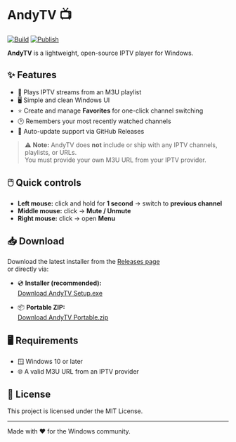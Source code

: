 ﻿# AndyTV 📺

[![Build](https://github.com/aherrick/AndyTV/actions/workflows/build.yml/badge.svg)](https://github.com/aherrick/AndyTV/actions/workflows/build.yml)
[![Publish](https://github.com/aherrick/AndyTV/actions/workflows/publish.yml/badge.svg)](https://github.com/aherrick/AndyTV/actions/workflows/publish.yml)

**AndyTV** is a lightweight, open-source IPTV player for Windows.

## ✨ Features
- 📡 Plays IPTV streams from an M3U playlist  
- 🖥️ Simple and clean Windows UI  
- ⭐ Create and manage **Favorites** for one-click channel switching  
- 🕑 Remembers your most recently watched channels  
- 🔄 Auto-update support via GitHub Releases  

> ⚠️ **Note:** AndyTV does **not** include or ship with any IPTV channels, playlists, or URLs.  
> You must provide your own M3U URL from your IPTV provider.

## 🖱️ Quick controls
- **Left mouse:** click and hold for **1 second** → switch to **previous channel**
- **Middle mouse:** click → **Mute / Unmute**
- **Right mouse:** click → open **Menu**

## 📥 Download

Download the latest installer from the [Releases page](https://github.com/aherrick/AndyTV/releases/latest)  
or directly via:

- 💿 **Installer (recommended):**  
  [Download AndyTV Setup.exe](https://github.com/aherrick/AndyTV/releases/latest/download/com.ajh.AndyTV-win-Setup.exe)

- 📦 **Portable ZIP:**  
  [Download AndyTV Portable.zip](https://github.com/aherrick/AndyTV/releases/latest/download/com.ajh.AndyTV-win-Portable.zip)

## 🖥️ Requirements
- 🪟 Windows 10 or later  
- 🌐 A valid M3U URL from an IPTV provider  

## 📜 License
This project is licensed under the MIT License.

---

Made with ❤️ for the Windows community.
